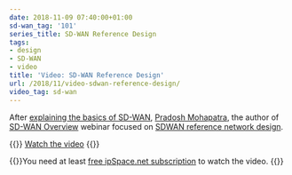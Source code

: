 ```yaml
---
date: 2018-11-09 07:40:00+01:00
sd-wan_tag: '101'
series_title: SD-WAN Reference Design
tags:
- design
- SD-WAN
- video
title: 'Video: SD-WAN Reference Design'
url: /2018/11/video-sdwan-reference-design/
video_tag: sd-wan
---
```

After [explaining the basics of SD-WAN](/2018/09/video-what-is-sdwan/), [Pradosh Mohapatra](https://www.ipspace.net/Author:Pradosh_Mohapatra), the author of [SD-WAN Overview](https://www.ipspace.net/SD-WAN_Overview) webinar focused on [SDWAN reference network design](https://my.ipspace.net/bin/get/SDWAN/2%20-%20Reference%20Network%20Design.mp4).

{{<jump>}}
[Watch the video](https://my.ipspace.net/bin/get/SDWAN/2%20-%20Reference%20Network%20Design.mp4)
{{</jump>}}

{{<note free>}}You need at least [free ipSpace.net subscription](https://www.ipspace.net/Subscription/Free) to watch the video.
{{</note>}}
